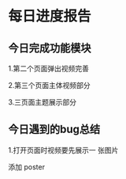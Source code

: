 # 每日进度报告



 ##  今日完成功能模块

1.第二个页面弹出视频完善

2.第三个页面主体视频部分

3.三页面主题展示部分



## 今日遇到的bug总结

1.打开页面时视频要先展示一 张图片                  

添加 poster 

